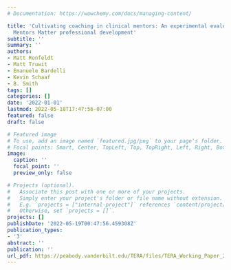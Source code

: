 ```yaml
---
# Documentation: https://wowchemy.com/docs/managing-content/

title: 'Cultivating coaching in clinical mentors: An experimental evaluation of the
  Mentors Matter professional development'
subtitle: ''
summary: ''
authors:
- Matt Ronfeldt
- Matt Truwit
- Emanuele Bardelli
- Kevin Schaaf
- B. Smith
tags: []
categories: []
date: '2022-01-01'
lastmod: 2022-05-18T17:47:56-07:00
featured: false
draft: false

# Featured image
# To use, add an image named `featured.jpg/png` to your page's folder.
# Focal points: Smart, Center, TopLeft, Top, TopRight, Left, Right, BottomLeft, Bottom, BottomRight.
image:
  caption: ''
  focal_point: ''
  preview_only: false

# Projects (optional).
#   Associate this post with one or more of your projects.
#   Simply enter your project's folder or file name without extension.
#   E.g. `projects = ["internal-project"]` references `content/project/deep-learning/index.md`.
#   Otherwise, set `projects = []`.
projects: []
publishDate: '2022-05-19T00:47:56.459308Z'
publication_types:
- '3'
abstract: ''
publication: ''
url_pdf: https://peabody.vanderbilt.edu/TERA/files/TERA_Working_Paper_2022-01.pdf
---
```

